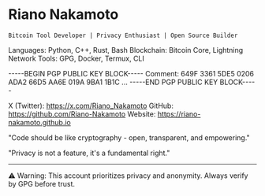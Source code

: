 # Riano Nakamoto

`Bitcoin Tool Developer | Privacy Enthusiast | Open Source Builder`

Languages:    Python, C++, Rust, Bash
Blockchain:   Bitcoin Core, Lightning Network
Tools:        GPG, Docker, Termux, CLI

-----BEGIN PGP PUBLIC KEY BLOCK-----
Comment: 649F 3361 5DE5 0206 ADA2 66D5 AA6E 019A 9BA1 1B1C
...
-----END PGP PUBLIC KEY BLOCK-----

X (Twitter):
https://x.com/Riano_Nakamoto
GitHub:
https://github.com/Riano-Nakamoto
Website:
https://riano-nakamoto.github.io

"Code should be like cryptography - open, transparent, and empowering."

"Privacy is not a feature, it's a fundamental right."

---

⚠️ Warning: This account prioritizes privacy and anonymity. Always verify by GPG before trust.
